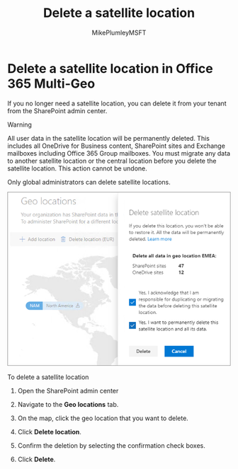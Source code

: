 ﻿---
title: "Delete a satellite location"
ms.reviewer: adwood
ms.author: mikeplum
author: MikePlumleyMSFT
manager: pamgreen
audience: ITPro
ms.topic: article
ms.service: o365-solutions
f1.keywords:
- NOCSH
ms.custom: 
ms.collection: Strat_SP_gtc
localization_priority: Priority
description: "Learn how to delete a satellite location in Office 365 Multi-Geo."
---

# Delete a satellite location in Office 365 Multi-Geo

If you no longer need a satellite location, you can delete it from your tenant from the SharePoint admin center.

> [!WARNING]
> All user data in the satellite location will be permanently deleted. This includes all OneDrive for Business content, SharePoint sites and Exchange mailboxes including Office 365 Group mailboxes. You must migrate any data to another satellite location or the central location before you delete the satellite location. This action cannot be undone.

Only global administrators can delete satellite locations.

![Screenshot of multi-geo admin center showing delete geo location UI](media/multi-geo-delete-satellite-location.png)

To delete a satellite location

1. Open the SharePoint admin center

2. Navigate to the **Geo locations** tab.

3. On the map, click the geo location that you want to delete.

4. Click **Delete location**.

5. Confirm the deletion by selecting the confirmation check boxes.

6. Click **Delete**.
